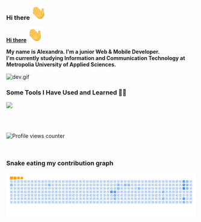 <!-- [![MasterHead]()](https://sashawouse.io) -->
### Hi there <img alt="hello" width="40" src="https://raw.githubusercontent.com/hussainsam/hussainsam/main/images/Hi.gif"/>
<a color="#00000" href="#hi"><b align="left">Hi there</b></a> <img alt="hello" width="40" src="https://raw.githubusercontent.com/hussainsam/hussainsam/main/images/Hi.gif"/>

 <p align="left" > <b> My name is Alexandra. I'm a junior Web & Mobile Developer. <br/> I'm currently studying Information and Communication Technology at Metropolia University of Applied Sciences. <br clear="left"/> </b> </p>
 <img alt="dev.gif" width="460" align="center" src="https://user-images.githubusercontent.com/43030856/202234618-e47d4d28-39de-41bb-8bef-f22b5e8e3446.gif" />

<!--  <p align="left"> <b> My name is Alexandra. I'm a junior Software Developer. <br/> I'm currently studying Information and Communication Technology at Metropolia University of Applied Sciences.</b> </p> -->
<!-- ![DeveloperGif](https://user-images.githubusercontent.com/43030856/202234618-e47d4d28-39de-41bb-8bef-f22b5e8e3446.gif) -->

<h3 align="left"> Some Tools I Have Used and Learned 🧑‍💻 </h3>
<div align="left">
    <img src="https://skillicons.dev/icons?i=javascript,typescript,flutter,java,kotlin,androidstudio,swift,python,flask,cs,firebase,gcp,mysql,nodejs,postman,html,css,react,pug,bootstrap,tailwind,vscode,wordpress,github,git,photoshop,illustrator,xd,figma,blender,unity,linux" />
</div>

<!-- [![My Skills](https://skills.thijs.gg/icons?i=html,css,js,kotlin,swift,flutter,androidstudio,react,nodejs,pug,cs,github,gitlab,git,linux,mysql,sqlite,unity,wordpress,ai,ps,xd,ae,blender,figma&theme=light)](https://skills.thijs.gg) -->

<br/> <br/>

![Profile views counter](https://komarev.com/ghpvc/?username=SashaWouse&&label=My+profile+views&&style=flat&color=brightgreen)

<br/>

<!-- ### My GitHub History 📈
<a href="https://github.com/anuraghazra/github-readme-stats">
  <img align="center" height="160" src="https://github-readme-stats.vercel.app/api?username=SashaWouse&count_private=true&show_icons=true&theme=vue" />
</a>
<a href="https://github.com/anuraghazra/convoychat">
  <img align="center" height="160" src="https://github-readme-stats.vercel.app/api/top-langs/?username=SashaWouse&layout=compact&theme=vue" />
</a>  -->

<!-- ### Get in touch with me at!
<a href="mailto:snowpill@hotmail.fi">
   <img src="" />
</a>
<a href="https://www.linkedin.com/in/alexadedikova">
  <img src="" />
</a>
<a href="https://salesp07.github.io" target="_blank">
  <img src="https://wousedesign.com" target="_blank" />
</a> -->

### Snake eating my contribution graph
![snake gif](https://github.com/SashaWouse/SashaWouse/blob/output/github-contribution-grid-snake.gif)

<!--
**SashaWouse/SashaWouse** is a ✨ _special_ ✨ repository because its `README.md` (this file) appears on your GitHub profile.

Here are some ideas to get you started:

- 🔭 I’m currently working on ...
- 🌱 I’m currently learning ...
- 👯 I’m looking to collaborate on ...
- 🤔 I’m looking for help with ...
- 💬 Ask me about ...
- 📫 How to reach me: ...
- 😄 Pronouns: ...
- ⚡ Fun fact: ...
-->
